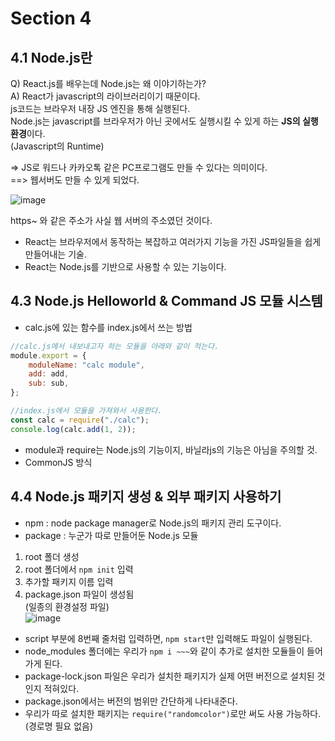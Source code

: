 # Section 4

## 4.1 Node.js란

Q) React.js를 배우는데 Node.js는 왜 이야기하는가?  
A) React가 javascript의 라이브러리이기 때문이다.  
js코드는 브라우저 내장 JS 엔진을 통해 실행된다.  
Node.js는 javascript를 브라우저가 아닌 곳에서도 실행시킬 수 있게 하는 **JS의 실행 환경**이다.  
(Javascript의 Runtime)

=> JS로 워드나 카카오톡 같은 PC프로그램도 만들 수 있다는 의미이다.  
==> 웹서버도 만들 수 있게 되었다.

![image](https://user-images.githubusercontent.com/70802352/177164182-66005a16-691d-482b-a1ae-cff7644f4e11.png)

https~ 와 같은 주소가 사실 웹 서버의 주소였던 것이다.

-   React는 브라우저에서 동작하는 복잡하고 여러가지 기능을 가진 JS파일들을 쉽게 만들어내는 기술.
-   React는 Node.js를 기반으로 사용할 수 있는 기능이다.

## 4.3 Node.js Helloworld & Command JS 모듈 시스템

-   calc.js에 있는 함수를 index.js에서 쓰는 방법

```javascript
//calc.js에서 내보내고자 하는 모듈을 아래와 같이 적는다.
module.export = {
    moduleName: "calc module",
    add: add,
    sub: sub,
};

//index.js에서 모듈을 가져와서 사용한다.
const calc = require("./calc");
console.log(calc.add(1, 2));
```

-   module과 require는 Node.js의 기능이지, 바닐라js의 기능은 아님을 주의할 것.
-   CommonJS 방식

## 4.4 Node.js 패키지 생성 & 외부 패키지 사용하기

-   npm : node package manager로 Node.js의 패키지 관리 도구이다.
-   package : 누군가 따로 만들어둔 Node.js 모듈

1. root 폴더 생성
2. root 폴더에서 `npm init` 입력
3. 추가할 패키지 이름 입력
4. package.json 파일이 생성됨  
   (일종의 환경설정 파일)  
   ![image](https://user-images.githubusercontent.com/70802352/177179136-62a1a64e-0ae5-4373-8bdd-0263570e6fc3.png)

-   script 부분에 8번째 줄처럼 입력하면, `npm start`만 입력해도 파일이 실행된다.
-   node_modules 폴더에는 우리가 `npm i ~~~`와 같이 추가로 설치한 모듈들이 들어가게 된다.
-   package-lock.json 파일은 우리가 설치한 패키지가 실제 어떤 버전으로 설치된 것인지 적혀있다.
-   package.json에서는 버전의 범위만 간단하게 나타내준다.
-   우리가 따로 설치한 패키지는 `require("randomcolor")`로만 써도 사용 가능하다. (경로명 필요 없음)
